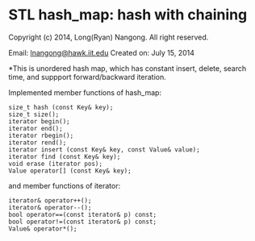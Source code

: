 STL hash_map: hash with chaining
===============================

Copyright (c) 2014, Long(Ryan) Nangong.
All right reserved.
 
Email: lnangong@hawk.iit.edu
Created on: July 15, 2014



*This is unordered hash map, which has constant insert, delete, search time, and suppport forward/backward iteration.

Implemented member functions of hash_map:

	size_t hash (const Key& key);
	size_t size();
	iterator begin();
	iterator end();
	iterator rbegin();
	iterator rend();
	iterator insert (const Key& key, const Value& value); 
	iterator find (const Key& key);
	void erase (iterator pos); 
	Value operator[] (const Key& key);
	
and member functions of iterator:

	iterator& operator++();
	iterator& operator--();
	bool operator==(const iterator& p) const;
	bool operator!=(const iterator& p) const;
	Value& operator*();	
